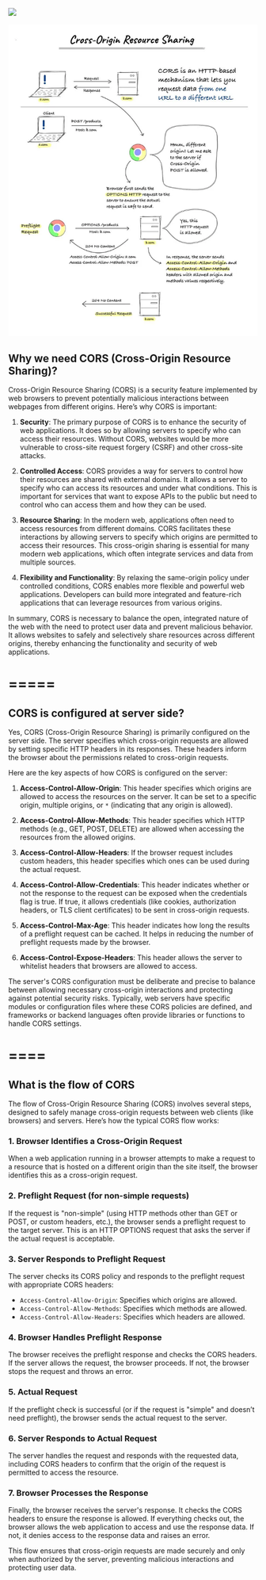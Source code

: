 ![](https://securityzines.com/assets/img/flyers/downloads/cors.png)

![](cors.webp)

## Why we need CORS (Cross-Origin Resource Sharing)?

Cross-Origin Resource Sharing (CORS) is a security feature implemented by web browsers to prevent potentially malicious interactions between webpages from different origins. Here’s why CORS is important:

1. **Security**: The primary purpose of CORS is to enhance the security of web applications. It does so by allowing servers to specify who can access their resources. Without CORS, websites would be more vulnerable to cross-site request forgery (CSRF) and other cross-site attacks.

2. **Controlled Access**: CORS provides a way for servers to control how their resources are shared with external domains. It allows a server to specify who can access its resources and under what conditions. This is important for services that want to expose APIs to the public but need to control who can access them and how they can be used.

3. **Resource Sharing**: In the modern web, applications often need to access resources from different domains. CORS facilitates these interactions by allowing servers to specify which origins are permitted to access their resources. This cross-origin sharing is essential for many modern web applications, which often integrate services and data from multiple sources.

4. **Flexibility and Functionality**: By relaxing the same-origin policy under controlled conditions, CORS enables more flexible and powerful web applications. Developers can build more integrated and feature-rich applications that can leverage resources from various origins.

In summary, CORS is necessary to balance the open, integrated nature of the web with the need to protect user data and prevent malicious behavior. It allows websites to safely and selectively share resources across different origins, thereby enhancing the functionality and security of web applications.


=====
=====

## CORS is configured at server side?

Yes, CORS (Cross-Origin Resource Sharing) is primarily configured on the server side. The server specifies which cross-origin requests are allowed by setting specific HTTP headers in its responses. These headers inform the browser about the permissions related to cross-origin requests.

Here are the key aspects of how CORS is configured on the server:

1. **Access-Control-Allow-Origin**: This header specifies which origins are allowed to access the resources on the server. It can be set to a specific origin, multiple origins, or `*` (indicating that any origin is allowed).

2. **Access-Control-Allow-Methods**: This header specifies which HTTP methods (e.g., GET, POST, DELETE) are allowed when accessing the resources from the allowed origins.

3. **Access-Control-Allow-Headers**: If the browser request includes custom headers, this header specifies which ones can be used during the actual request.

4. **Access-Control-Allow-Credentials**: This header indicates whether or not the response to the request can be exposed when the credentials flag is true. If true, it allows credentials (like cookies, authorization headers, or TLS client certificates) to be sent in cross-origin requests.

5. **Access-Control-Max-Age**: This header indicates how long the results of a preflight request can be cached. It helps in reducing the number of preflight requests made by the browser.

6. **Access-Control-Expose-Headers**: This header allows the server to whitelist headers that browsers are allowed to access.

The server's CORS configuration must be deliberate and precise to balance between allowing necessary cross-origin interactions and protecting against potential security risks. Typically, web servers have specific modules or configuration files where these CORS policies are defined, and frameworks or backend languages often provide libraries or functions to handle CORS settings.

====
====

## What is the flow of CORS

The flow of Cross-Origin Resource Sharing (CORS) involves several steps, designed to safely manage cross-origin requests between web clients (like browsers) and servers. Here’s how the typical CORS flow works:

### 1. Browser Identifies a Cross-Origin Request
When a web application running in a browser attempts to make a request to a resource that is hosted on a different origin than the site itself, the browser identifies this as a cross-origin request.

### 2. Preflight Request (for non-simple requests)
If the request is "non-simple" (using HTTP methods other than GET or POST, or custom headers, etc.), the browser sends a preflight request to the target server. This is an HTTP OPTIONS request that asks the server if the actual request is acceptable.

### 3. Server Responds to Preflight Request
The server checks its CORS policy and responds to the preflight request with appropriate CORS headers:
- `Access-Control-Allow-Origin`: Specifies which origins are allowed.
- `Access-Control-Allow-Methods`: Specifies which methods are allowed.
- `Access-Control-Allow-Headers`: Specifies which headers are allowed.

### 4. Browser Handles Preflight Response
The browser receives the preflight response and checks the CORS headers. If the server allows the request, the browser proceeds. If not, the browser stops the request and throws an error.

### 5. Actual Request
If the preflight check is successful (or if the request is "simple" and doesn’t need preflight), the browser sends the actual request to the server.

### 6. Server Responds to Actual Request
The server handles the request and responds with the requested data, including CORS headers to confirm that the origin of the request is permitted to access the resource.

### 7. Browser Processes the Response
Finally, the browser receives the server's response. It checks the CORS headers to ensure the response is allowed. If everything checks out, the browser allows the web application to access and use the response data. If not, it denies access to the response data and raises an error.

This flow ensures that cross-origin requests are made securely and only when authorized by the server, preventing malicious interactions and protecting user data.




